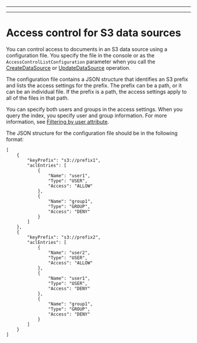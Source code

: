 --------

--------

# Access control for S3 data sources<a name="s3-acl"></a>

You can control access to documents in an S3 data source using a configuration file\. You specify the file in the console or as the `AccessControlListConfiguration` parameter when you call the [CreateDataSource](API_CreateDataSource.md) or [UpdateDataSource](API_UpdateDataSource.md) operation\.

The configuration file contains a JSON structure that identifies an S3 prefix and lists the access settings for the prefix\. The prefix can be a path, or it can be an individual file\. If the prefix is a path, the access settings apply to all of the files in that path\.

You can specify both users and groups in the access settings\. When you query the index, you specify user and group information\. For more information, see [Filtering by user attribute](user-context-filter.md#context-filter-attribute)\.

The JSON structure for the configuration file should be in the following format:

```
[
    {
        "keyPrefix": "s3://prefix1",
        "aclEntries": [
            {
                "Name": "user1",
                "Type": "USER",
                "Access": "ALLOW"
            },
            {
                "Name": "group1",
                "Type": "GROUP",
                "Access": "DENY"
            }
        ]
    },
    {
        "keyPrefix": "s3://prefix2",
        "aclEntries": [
            {
                "Name": "user2",
                "Type": "USER",
                "Access": "ALLOW"
            },
            {
                "Name": "user1",
                "Type": "USER",
                "Access": "DENY"
            },
            {
                "Name": "group1",
                "Type": "GROUP",
                "Access": "DENY"
            }
        ]
    }
]
```